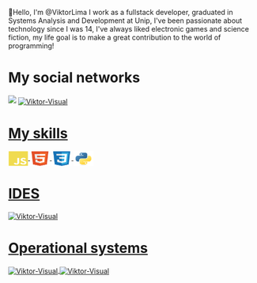  👋Hello, I'm @ViktorLima
I work as a fullstack developer, graduated in Systems Analysis and Development at Unip, I've been passionate about technology since I was 14, I've always liked electronic games and science fiction, my life goal is to make a great contribution to the world of programming!
<div>
 <h1>My social networks</h1>
 <a href="https://instagram.com/viktor_slima" target="_blank"><img src="https://img.shields.io/badge/-Instagram-%23E4405F?style=for-the-badge&logo=instagram&logoColor=white" target="_blank"></a>
 <a href="https://www.linkedin.com/in/victor-lima-404ba41a1/" target="_blank"><img  align="center" alt="Viktor-Visual" height="30" width="40" src="https://cdn.jsdelivr.net/gh/devicons/devicon/icons/linkedin/linkedin-original.svg" />       
</div>
<div>
  <h1>My skills</h1>
  <img align="center" alt="Viktor-Js" height="30" width="40" src="https://raw.githubusercontent.com/devicons/devicon/master/icons/javascript/javascript-plain.svg">
  <img align="center" alt="Viktor-HTML" height="30" width="40" src="https://raw.githubusercontent.com/devicons/devicon/master/icons/html5/html5-original.svg">
  <img align="center" alt="Viktor-CSS" height="30" width="40" src="https://raw.githubusercontent.com/devicons/devicon/master/icons/css3/css3-original.svg">
  <img align="center" alt="Viktor-Python" height="30" width="40" src="https://raw.githubusercontent.com/devicons/devicon/master/icons/python/python-original.svg">
</div>
<div>
<h1>IDES</h1>
<img align="center" alt="Viktor-Visual" height="30" width="40" src="https://cdn.jsdelivr.net/gh/devicons/devicon/icons/visualstudio/visualstudio-plain.svg" />          
</div>
<div>
<h1>Operational systems</h1>
<img align="center" alt="Viktor-Visual" height="30" width="40" src="https://cdn.jsdelivr.net/gh/devicons/devicon/icons/windows8/windows8-original.svg" />   
 <img align="center" alt="Viktor-Visual" height="30" width="40" src="https://cdn.jsdelivr.net/gh/devicons/devicon/icons/linux/linux-original.svg" />        
</div>
